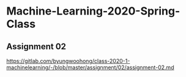 # Machine-Learning-2020-Spring-Class
## Assignment 02
https://gitlab.com/byungwoohong/class-2020-1-machinelearning/-/blob/master/assignment/02/assignment-02.md
